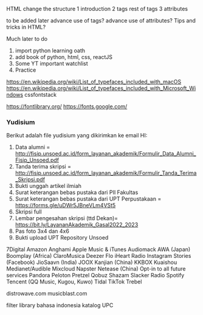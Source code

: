HTML change the structure
1 introduction
2 tags
rest of tags
3 attributes

to be added later
advance use of tags?
advance use of attributes?
Tips and tricks in HTML?

Much later to do
1. import python learning oath
2. add book of python, html, css, reactJS
3. Some YT important watchlist
4. Practice

https://en.wikipedia.org/wiki/List_of_typefaces_included_with_macOS
https://en.wikipedia.org/wiki/List_of_typefaces_included_with_Microsoft_Windows
cssfontstack

https://fontlibrary.org/
https://fonts.google.com/

### Yudisium 
Berikut adalah file yudisium yang dikirimkan ke email HI:
1. Data alumni = http://fisip.unsoed.ac.id/form_layanan_akademik/Formulir_Data_Alumni_Fisip_Unsoed.pdf
2. Tanda terima skripsi = http://fisip.unsoed.ac.id/form_layanan_akademik/Formulir_Tanda_Terima_Skripsi.pdf
3. Bukti unggah artikel ilmiah
4. Surat keterangan bebas pustaka dari PII Fakultas
5. Surat keterangan bebas pustaka dari UPT Perpustakaan = https://forms.gle/uDWr5JBneVLm4VSt5
6. Skripsi full
7. Lembar pengesahan skripsi (ttd Dekan)= https://bit.ly/LayananAkademik_Gasal2022_2023
8. Pas foto 3x4 dan 4x6
9. Bukti upload UPT Repository Unsoed

7Digital Amazon Anghami Apple Music & iTunes Audiomack AWA (Japan) Boomplay (Africa) ClaroMusica Deezer Flo iHeart Radio Instagram Stories (Facebook) JioSaavn (India) JOOX Kanjian (China) KKBOX Kuaishou Medianet/Audible Mixcloud Napster Netease (China) Opt-in to all future services Pandora Peloton Pretzel Qobuz Shazam Slacker Radio Spotify Tencent (QQ Music, Kugou, Kuwo) Tidal TikTok Trebel

distrowave.com
musicblast.com

filter library bahasa indonesia 
katalog UPC